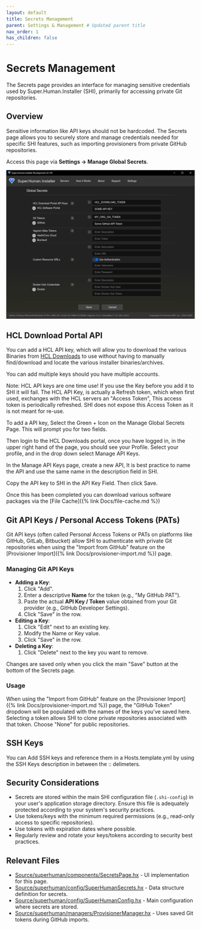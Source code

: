 ```yaml
---
layout: default
title: Secrets Management
parent: Settings & Management # Updated parent title
nav_order: 1
has_children: false
---
```


# Secrets Management

The Secrets page provides an interface for managing sensitive credentials used by Super.Human.Installer (SHI), primarily for accessing private Git repositories.

## Overview

Sensitive information like API keys should not be hardcoded. The Secrets page allows you to securely store and manage credentials needed for specific SHI features, such as importing provisioners from private GitHub repositories.

Access this page via **Settings -> Manage Global Secrets**.

![Secrets Management](../Assets/images/docs/secrets.png)

## HCL Download Portal API

You can add a HCL API key, which will allow you to download the various Binaries from [HCL Downloads](https://my.hcltechsw.com/downloads) to use without having to manually find/download and locate the various installer binaries/archives.

You can add multiple keys should you have multiple accounts.

Note: HCL API keys are one time use! If you use the Key before you add it to SHI it will fail. The HCL API Key, is actually a Refresh token, which when first used, exchanges with the HCL servers an "Access Token", This access token is periodically refreshed. SHI does not expose this Access Token as it is not meant for re-use.

To add a API key, Select the Green + Icon on the Manage Global Secrets Page. This will prompt you for two fields.

Then login to the HCL Downloads portal, once you have logged in, in the upper right hand of the page, you should see your Profile. Select your profile, and in the drop down select Manage API Keys.

In the Manage API Keys page, create a new API, It is best practice to name the API and use the same name in the description field in SHI.

Copy the API key to SHI in the API Key Field. Then click Save.

Once this has been completed you can download various software packages via the [File Cache]({% link Docs/file-cache.md %})

## Git API Keys / Personal Access Tokens (PATs)

Git API keys (often called Personal Access Tokens or PATs on platforms like GitHub, GitLab, Bitbucket) allow SHI to authenticate with private Git repositories when using the "Import from GitHub" feature on the [Provisioner Import]({% link Docs/provisioner-import.md %}) page.

### Managing Git API Keys

*   **Adding a Key**:
    1.  Click "Add".
    2.  Enter a descriptive **Name** for the token (e.g., "My GitHub PAT").
    3.  Paste the actual **API Key / Token** value obtained from your Git provider (e.g., GitHub Developer Settings).
    4.  Click "Save" in the row.
*   **Editing a Key**:
    1.  Click "Edit" next to an existing key.
    2.  Modify the Name or Key value.
    3.  Click "Save" in the row.
*   **Deleting a Key**:
    1.  Click "Delete" next to the key you want to remove.

Changes are saved only when you click the main "Save" button at the bottom of the Secrets page.

### Usage

When using the "Import from GitHub" feature on the [Provisioner Import]({% link Docs/provisioner-import.md %}) page, the "GitHub Token" dropdown will be populated with the names of the keys you've saved here. Selecting a token allows SHI to clone private repositories associated with that token. Choose "None" for public repositories.

## SSH Keys

You can Add SSH keys and reference them in a Hosts.template.yml by using the SSH Keys description in between the :: delimeters.

## Security Considerations

*   Secrets are stored within the main SHI configuration file (`.shi-config`) in your user's application storage directory. Ensure this file is adequately protected according to your system's security practices.
*   Use tokens/keys with the minimum required permissions (e.g., read-only access to specific repositories).
*   Use tokens with expiration dates where possible.
*   Regularly review and rotate your keys/tokens according to security best practices.

## Relevant Files

*   [Source/superhuman/components/SecretsPage.hx](https://github.com/Moonshine-IDE/Super.Human.Installer/blob/master/Source/superhuman/components/SecretsPage.hx) - UI implementation for this page.
*   [Source/superhuman/config/SuperHumanSecrets.hx](https://github.com/Moonshine-IDE/Super.Human.Installer/blob/master/Source/superhuman/config/SuperHumanSecrets.hx) - Data structure definition for secrets.
*   [Source/superhuman/config/SuperHumanConfig.hx](https://github.com/Moonshine-IDE/Super.Human.Installer/blob/master/Source/superhuman/config/SuperHumanConfig.hx) - Main configuration where secrets are stored.
*   [Source/superhuman/managers/ProvisionerManager.hx](https://github.com/Moonshine-IDE/Super.Human.Installer/blob/master/Source/superhuman/managers/ProvisionerManager.hx) - Uses saved Git tokens during GitHub imports.
